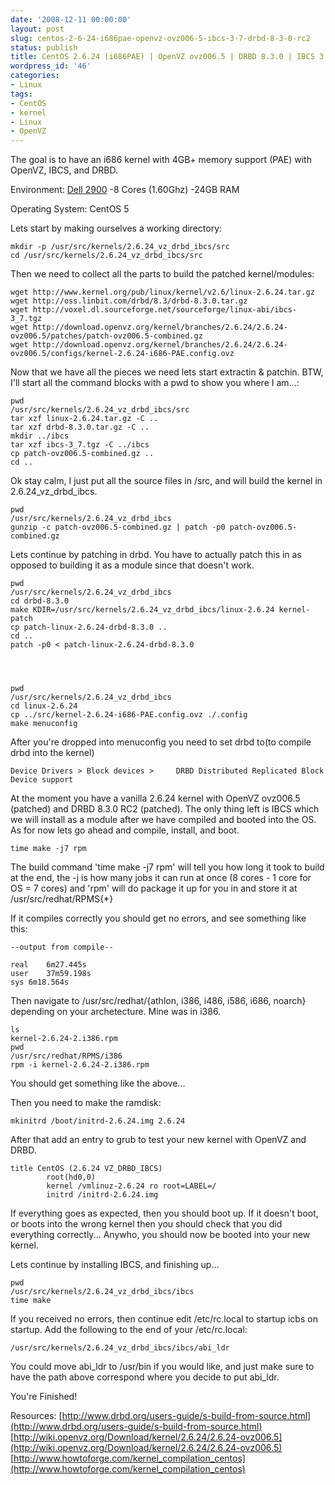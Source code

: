 ```yaml
---
date: '2008-12-11 00:00:00'
layout: post
slug: centos-2-6-24-i686pae-openvz-ovz006-5-ibcs-3-7-drbd-8-3-0-rc2
status: publish
title: CentOS 2.6.24 (i686PAE) | OpenVZ ovz006.5 | DRBD 8.3.0 | IBCS 3.7
wordpress_id: '46'
categories:
- Linux
tags:
- CentOS
- kernel
- Linux
- OpenVZ
---
```


The goal is to have an i686 kernel with 4GB+ memory support (PAE) with OpenVZ, IBCS, and DRBD.

Environment:
[Dell 2900](http://www.dell.com/content/products/productdetails.aspx/pedge_2900_3)
-8 Cores (1.60Ghz)
-24GB RAM

Operating System:
CentOS 5

Lets start by making ourselves a working directory:

    
    mkdir -p /usr/src/kernels/2.6.24_vz_drbd_ibcs/src
    cd /usr/src/kernels/2.6.24_vz_drbd_ibcs/src


Then we need to collect all the parts to build the patched kernel/modules:

    
    wget http://www.kernel.org/pub/linux/kernel/v2.6/linux-2.6.24.tar.gz
    wget http://oss.linbit.com/drbd/8.3/drbd-8.3.0.tar.gz
    wget http://voxel.dl.sourceforge.net/sourceforge/linux-abi/ibcs-3_7.tgz
    wget http://download.openvz.org/kernel/branches/2.6.24/2.6.24-ovz006.5/patches/patch-ovz006.5-combined.gz
    wget http://download.openvz.org/kernel/branches/2.6.24/2.6.24-ovz006.5/configs/kernel-2.6.24-i686-PAE.config.ovz


Now that we have all the pieces we need lets start extractin & patchin. BTW, I'll start all the command blocks with a pwd to show you where I am...:

    
    pwd
    /usr/src/kernels/2.6.24_vz_drbd_ibcs/src
    tar xzf linux-2.6.24.tar.gz -C ..
    tar xzf drbd-8.3.0.tar.gz -C ..
    mkdir ../ibcs
    tar xzf ibcs-3_7.tgz -C ../ibcs
    cp patch-ovz006.5-combined.gz ..
    cd ..


Ok stay calm, I just put all the source files in /src, and will build the kernel in 2.6.24_vz_drbd_ibcs.

    
    pwd
    /usr/src/kernels/2.6.24_vz_drbd_ibcs
    gunzip -c patch-ovz006.5-combined.gz | patch -p0 patch-ovz006.5-combined.gz


Lets continue by patching in drbd. You have to actually patch this in as opposed to building it as a module since that doesn't work.

    
    pwd
    /usr/src/kernels/2.6.24_vz_drbd_ibcs
    cd drbd-8.3.0
    make KDIR=/usr/src/kernels/2.6.24_vz_drbd_ibcs/linux-2.6.24 kernel-patch
    cp patch-linux-2.6.24-drbd-8.3.0 ..
    cd ..
    patch -p0 < patch-linux-2.6.24-drbd-8.3.0



    
    pwd
    /usr/src/kernels/2.6.24_vz_drbd_ibcs
    cd linux-2.6.24
    cp ../src/kernel-2.6.24-i686-PAE.config.ovz ./.config
    make menuconfig


After you're dropped into menuconfig you need to set drbd to(to compile drbd into the kernel)

    
    Device Drivers > Block devices >     DRBD Distributed Replicated Block Device support


At the moment you have a vanilla 2.6.24 kernel with OpenVZ ovz006.5 (patched) and DRBD 8.3.0 RC2 (patched). The only thing left is IBCS which we will install as a module after we have compiled and booted into the OS. As for now lets go ahead and compile, install, and boot.

    
    time make -j7 rpm


The build command 'time make -j7 rpm' will tell you how long it took to build at the end, the -j is how many jobs it can run at once (8 cores - 1 core for OS = 7 cores) and 'rpm' will do package it up for you in and store it at /usr/src/redhat/RPMS{\*}

If it compiles correctly you should get no errors, and see something like this:

    
    --output from compile--
    
    real	6m27.445s
    user	37m59.198s
    sys	6m18.564s


Then navigate to /usr/src/redhat/{athlon, i386, i486, i586, i686, noarch} depending on your archetecture. Mine was in i386.

    
    ls
    kernel-2.6.24-2.i386.rpm
    pwd
    /usr/src/redhat/RPMS/i386
    rpm -i kernel-2.6.24-2.i386.rpm


You should get something like the above...

Then you need to make the ramdisk:

    
    mkinitrd /boot/initrd-2.6.24.img 2.6.24


After that add an entry to grub to test your new kernel with OpenVZ and DRBD.

    
    title CentOS (2.6.24 VZ_DRBD_IBCS)
            root(hd0,0)
            kernel /vmlinuz-2.6.24 ro root=LABEL=/
            initrd /initrd-2.6.24.img


If everything goes as expected, then you should boot up. If it doesn't boot, or boots into the wrong kernel then you should check that you did everything correctly... Anywho, you should now be booted into your new kernel.

Lets continue by installing IBCS, and finishing up...

    
    pwd
    /usr/src/kernels/2.6.24_vz_drbd_ibcs/ibcs
    time make


If you received no errors, then continue edit /etc/rc.local to startup icbs on startup. Add the following to the end of your /etc/rc.local:

    
    /usr/src/kernels/2.6.24_vz_drbd_ibcs/ibcs/abi_ldr


You could move abi_ldr to /usr/bin if you would like, and just make sure to have the path above correspond where you decide to put abi_ldr.

You're Finished!

Resources:
[http://www.drbd.org/users-guide/s-build-from-source.html](http://www.drbd.org/users-guide/s-build-from-source.html)
[http://wiki.openvz.org/Download/kernel/2.6.24/2.6.24-ovz006.5](http://wiki.openvz.org/Download/kernel/2.6.24/2.6.24-ovz006.5)
[http://www.howtoforge.com/kernel_compilation_centos](http://www.howtoforge.com/kernel_compilation_centos)
